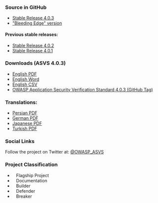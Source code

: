 ### Source in GitHub
* [Stable Release 4.0.3](https://github.com/OWASP/ASVS/tree/v4.0.3/4.0)
* ["Bleeding Edge" version](https://github.com/OWASP/ASVS/tree/master/4.0)

#### Previous stable releases:
* [Stable Release 4.0.2](https://github.com/OWASP/ASVS/tree/v4.0.2/4.0)
* [Stable Release 4.0.1](https://github.com/OWASP/ASVS/tree/v4.0.1/4.0)

### Downloads (ASVS 4.0.3)
* [English PDF](https://github.com/OWASP/ASVS/raw/v4.0.3/4.0/OWASP%20Application%20Security%20Verification%20Standard%204.0.3-en.pdf)
* [English Word](https://github.com/OWASP/ASVS/raw/v4.0.3/4.0/docs_en/OWASP%20Application%20Security%20Verification%20Standard%204.0.3-en.docx)
* [English CSV](https://github.com/OWASP/ASVS/raw/v4.0.3/4.0/docs_en/OWASP%20Application%20Security%20Verification%20Standard%204.0.3-en.csv)
* [OWASP Application Security Verification Standard 4.0.3 (GitHub Tag)](https://github.com/OWASP/ASVS/tree/v4.0.3)

### Translations:
* [Persian PDF](https://github.com/OWASP/ASVS/raw/v4.0.2/4.0/OWASP%20Application%20Security%20Verification%20Standard%204.0-fa.pdf)
* [German PDF](https://github.com/OWASP/ASVS/raw/v4.0.2/4.0/OWASP%20Application%20Security%20Verification%20Standard%204.0.2-de.pdf) 
* [Japanese PDF](https://github.com/OWASP/ASVS/raw/v4.0.2/4.0/OWASP-Application-Security-Verification-Standard-4.0-ja.pdf)
* [Turkish PDF](https://github.com/OWASP/ASVS/raw/v4.0.2/4.0/OWASP%20Application%20Security%20Verification%20Standard%204.0-tr.pdf)

### Social Links
Follow the project on Twitter at: [@OWASP_ASVS](https://twitter.com/OWASP_ASVS)

### Project Classification
* <i class="fas fa-flag" style="font-size: 1.2em; color:#2ADA08;"></i><span style="font-size:1.0em;padding-left:12px;">Flagship Project</span>
* <i class="fas fa-book" style="font-size: 1.2em; color:#233e81;"></i><span style="font-size:1.0em;padding-left:12px;">Documentation</span>
* <i class="fas fa-toolbox" style="font-size: 1.2em; color:#233e81;"></i><span style="font-size:1.0em;padding-left:12px;">Builder</span> 
* <i class="fas fa-shield-alt" style="font-size: 1.2em; color:#233e81;"></i><span style="font-size:1.0em;padding-left:12px;">Defender</span>
* <i class="fas fa-user-secret" style="font-size: 1.2em; color:#233e81;"></i><span style="font-size:1.0em;padding-left:12px;">Breaker</span>
